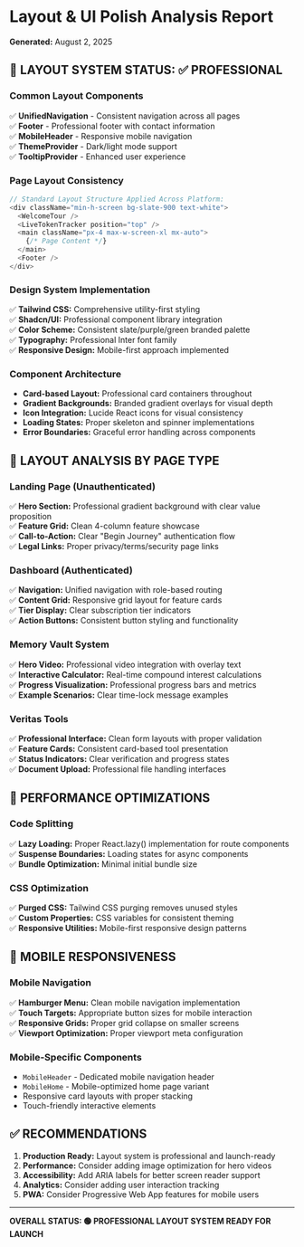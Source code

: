 # Layout & UI Polish Analysis Report

**Generated:** August 2, 2025

## 🎨 LAYOUT SYSTEM STATUS: ✅ PROFESSIONAL

### Common Layout Components

✅ **UnifiedNavigation** - Consistent navigation across all pages  
✅ **Footer** - Professional footer with contact information  
✅ **MobileHeader** - Responsive mobile navigation  
✅ **ThemeProvider** - Dark/light mode support  
✅ **TooltipProvider** - Enhanced user experience

### Page Layout Consistency

```typescript
// Standard Layout Structure Applied Across Platform:
<div className="min-h-screen bg-slate-900 text-white">
  <WelcomeTour />
  <LiveTokenTracker position="top" />
  <main className="px-4 max-w-screen-xl mx-auto">
    {/* Page Content */}
  </main>
  <Footer />
</div>
```

### Design System Implementation

✅ **Tailwind CSS:** Comprehensive utility-first styling  
✅ **Shadcn/UI:** Professional component library integration  
✅ **Color Scheme:** Consistent slate/purple/green branded palette  
✅ **Typography:** Professional Inter font family  
✅ **Responsive Design:** Mobile-first approach implemented

### Component Architecture

- **Card-based Layout:** Professional card containers throughout
- **Gradient Backgrounds:** Branded gradient overlays for visual depth
- **Icon Integration:** Lucide React icons for visual consistency
- **Loading States:** Proper skeleton and spinner implementations
- **Error Boundaries:** Graceful error handling across components

## 🎯 LAYOUT ANALYSIS BY PAGE TYPE

### Landing Page (Unauthenticated)

✅ **Hero Section:** Professional gradient background with clear value proposition  
✅ **Feature Grid:** Clean 4-column feature showcase  
✅ **Call-to-Action:** Clear "Begin Journey" authentication flow  
✅ **Legal Links:** Proper privacy/terms/security page links

### Dashboard (Authenticated)

✅ **Navigation:** Unified navigation with role-based routing  
✅ **Content Grid:** Responsive grid layout for feature cards  
✅ **Tier Display:** Clear subscription tier indicators  
✅ **Action Buttons:** Consistent button styling and functionality

### Memory Vault System

✅ **Hero Video:** Professional video integration with overlay text  
✅ **Interactive Calculator:** Real-time compound interest calculations  
✅ **Progress Visualization:** Professional progress bars and metrics  
✅ **Example Scenarios:** Clear time-lock message examples

### Veritas Tools

✅ **Professional Interface:** Clean form layouts with proper validation  
✅ **Feature Cards:** Consistent card-based tool presentation  
✅ **Status Indicators:** Clear verification and progress states  
✅ **Document Upload:** Professional file handling interfaces

## 🚀 PERFORMANCE OPTIMIZATIONS

### Code Splitting

✅ **Lazy Loading:** Proper React.lazy() implementation for route components  
✅ **Suspense Boundaries:** Loading states for async components  
✅ **Bundle Optimization:** Minimal initial bundle size

### CSS Optimization

✅ **Purged CSS:** Tailwind CSS purging removes unused styles  
✅ **Custom Properties:** CSS variables for consistent theming  
✅ **Responsive Utilities:** Mobile-first responsive design patterns

## 📱 MOBILE RESPONSIVENESS

### Mobile Navigation

✅ **Hamburger Menu:** Clean mobile navigation implementation  
✅ **Touch Targets:** Appropriate button sizes for mobile interaction  
✅ **Responsive Grids:** Proper grid collapse on smaller screens  
✅ **Viewport Optimization:** Proper viewport meta configuration

### Mobile-Specific Components

- `MobileHeader` - Dedicated mobile navigation header
- `MobileHome` - Mobile-optimized home page variant
- Responsive card layouts with proper stacking
- Touch-friendly interactive elements

## ✅ RECOMMENDATIONS

1. **Production Ready:** Layout system is professional and launch-ready
2. **Performance:** Consider adding image optimization for hero videos
3. **Accessibility:** Add ARIA labels for better screen reader support
4. **Analytics:** Consider adding user interaction tracking
5. **PWA:** Consider Progressive Web App features for mobile users

---

**OVERALL STATUS: 🟢 PROFESSIONAL LAYOUT SYSTEM READY FOR LAUNCH**
